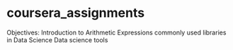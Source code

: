 # coursera_assignments
Objectives:
Introduction to Arithmetic Expressions
commonly used libraries in Data Science
Data science tools
